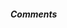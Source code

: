 ##### Comments

<script src="https://giscus.app/client.js"
        data-repo="rochacbruno/marmite"
        data-repo-id="R_kgDONAKMvQ"
        data-category="Comments"
        data-category-id="DIC_kwDONAKMvc4CjmH_"
        data-mapping="pathname"
        data-strict="0"
        data-reactions-enabled="1"
        data-emit-metadata="0"
        data-input-position="bottom"
        data-theme="preferred_color_scheme"
        data-lang="en"
        data-loading="lazy"
        crossorigin="anonymous"
        async>
</script>
